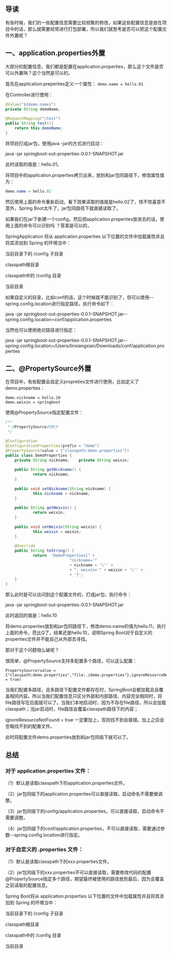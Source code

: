 ## **导读**

有些时候，我们的一些配置信息需要比较频繁的修改，如果这些配置信息是放在项目中的话，那么就需要经常进行打包部署，所以我们就思考是否可以把这个配置文件外置呢？

## **一、application.properties外置**

大部分的配置信息，我们都是配置在application.properties，那么这个文件是否可以外置呐？这个当然是可以的。

首先在application.preperties定义一个属性：
`demo.name = hello.01`

在Controller进行使用：

```java
@Value("${demo.name}")
private String demoName;
 
@RequestMapping("/test")
public String test(){
    return this.demoName;
}
```

将项目打成jar包，使用java -jar的方式进行启动：

java -jar springboot-out-properties-0.0.1-SNAPSHOT.jar

此时读取的值是：hello.01。

将项目中的application.properties拷贝出来，放到和jar包同路径下，修改属性值为：
```java
demo.name = hello.02
```

然后使用上面的命令重新启动，看下效果读取的值就是hello.02了，惊不惊喜意不意外，Spring Boot太牛了，jar包同路径下就直接读取了。

如果我们在jar下新建一个config，然后把application.properties放进去的话，使用上面的命令可以识别吗 ？答案是可以的，

SpringApplication 将从 application.properties 以下位置的文件中加载属性并且将其添加到 Spring 的环境当中：

当前目录下的 /config 子目录

classpath根目录

classpath中的 /config 目录

当前目录

如果自定义的目录，比如conf的话，这个时候就不能识别了，但可以使用--spring.config.location进行指定路径，执行命令如下：

java -jar springboot-out-properties-0.0.1-SNAPSHOT.jar--spring.config.location=conf/application.properties

当然也可以使用绝对路径进行指定：

java -jar springboot-out-properties-0.0.1-SNAPSHOT.jar--spring.config.location=/Users/linxiangxian/Downloads/conf/application.properties

## **二、@PropertySource外置**

在项目中，有些配置会自定义propreties文件进行使用，比如定义了demo.properties：

```
demo.nickname = hello.10
demo.weixin = springboot
```

使用@PropertySource指定配置文件：

```java
/**
 * @PropertySource的例子 
 */

@Configuration
@ConfigurationProperties(prefix = "demo")
@PropertySource(value = {"classpath:demo.properties"})
public class DemoProperties {
    private String nickname;    private String weixin; 
    
    public String getNickname() {
            return nickname;
    } 
    
    public void setNickname(String nickname) {
            this.nickname = nickname;    
    } 
    
    public String getWeixin() {
            return weixin;
    } 
    
    public void setWeixin(String weixin) {
            this.weixin = weixin;
	} 
    
    @Override    
    public String toString() {
            return  "DemoProperties{" +
                            "nickname='" 
                            + nickname + '\'' +
                            + ", weixin='" + weixin + '\'' +
                            + '}';    
	}
}
```

那么此时是可以访问到这个配置文件的，打成jar包，执行命令：

java -jar springboot-out-properties-0.0.1-SNAPSHOT.jar

此时返回的值是：hello.10

将demo.properties放到和jar包同路径下，修改demo.name的值为hello.11，执行上面的命令，芭比Q了，结果还是hello.10，说明Spring Boot对于自定义的properties文件并不能自己从外部去寻找。

那对于这个问题咱么破呢？

很简单，@PropertySource支持多配置多个路径，可以这么配置：

```
PropertySource(value = {"classpath:demo.properties","file:./demo.properties"},ignoreResourceNotFound = true)
```

当我们配置多路径，且多路径下配置文件都存在时，SpringBoot会都加载且会覆盖相同内容。所以当我们配置信息只区分外部和内部路径、内容完全相同时，将file路径写在后面就可以了。当我们本地启动时，因为不存在file路径，所以会加载classpath；当jar启动时，file路径会覆盖classpath路径下的内容；

ignoreResourceNotFound = true 一定要加上，否则找不到会报错。加上之后会忽略找不到的配置文件。

此时将配置文件demo.properties放到和jar包同级下就可以了。

## **总结**

### **对于 **application.properties** 文件：**

（1）默认是读取classpath下的application.properties文件。

（2）jar包同级下的application.properties可以直接读取，启动命名不需要做调整。

（3）jar包同级下的config/application.properties，可以直接读取，启动命令不需要调整。

（4）jar包同级下的conf/application.properties，不可以直接读取，需要通过参数--spring.config.location进行指定。

### **对于自定义的 **.properties** 文件：**

（1）默认是读取classpath下的xxx.properties文件。

（2）jar包同级下的xxx.properties不可以直接读取，需要修改代码的配置@PropertySource指定多个路径，期望最终被使用的路径放到最后，因为会覆盖之前读取的配置信息。

Spring Boot将从 application.properties 以下位置的文件中加载属性并且将其添加到 Spring 的环境当中：

当前目录下的 /config 子目录

classpath根目录

classpath中的 /config 目录

当前目录
